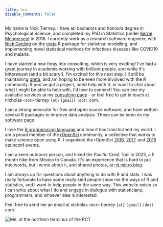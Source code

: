 ```yaml
---
title: bio
disable_comments: false
---
```


My name is Nick Tierney. I have an bachelors and honours degree in Psychological Science, and completed my PhD in Statistics (under [Kerrie Mengersen](https://en.wikipedia.org/wiki/Kerrie_Mengersen)) in 2018. I currently work as a research software engineer, with [Nick Golding](https://www.telethonkids.org.au/contact-us/our-people/g/nick-golding/) on the [greta](https://greta-stats.org/) R package for statistical modelling, and implementing novel statistical methods for infectious diseases like COVID19 and malaria.

I have started a new foray into consulting, which is very exciting! I've had a great journey in academia working with brilliant people, and while it's bittersweet (and a bit scary!), I'm excited for this next step. I'll still be maintaining [greta](https://greta-stats.org/), and am hoping to be even more involved with the R community. If you've got a project, need help with R, or want to chat about what I might be able to help with, I'd love to connect! You can see my available services at my [consulting page](https://www.njtierney.com/consulting/) - or feel free to get in touch at nicholas `<dot>` tierney `{at}` `[gmail]` `(dot)` com.

I am a strong advocate for free and open source software, and have written several R packages to improve data analysis. These can be seen on my [software page](http://njtierney.com/software).

I love the [R programming language](https://www.r-project.org/) and how it has transformed my world. I am a proud member of the [rOpenSci](https://ropensci.org/) community, a collective that works to make science open using R. I organised the rOpenSci [2016](https://auunconf.ropensci.org/), [2017](https://ozunconf17.ropensci.org/), and [2018](https://ozunconf18.ropensci.org/) ozunconf events.

I am a keen outdoors person, and hiked the Pacific Crest Trail in 2023, a 5 month hike from Mexico to Canada. It's an experience that is hard to put into words, but I wrote about it, and shared photos, at [njt.micro.blog](https://njt.micro.blog/).

I am always up for questions about anything to do with R and stats. I was really fortunate to have some really kind people show me the ways of R and statistics, and I want to help people in the same way. This website exists so I can write about what I do and engage in dialogue with statisticians, programmers, and whoever else is interested.

Feel free to send me an email at nicholas `<dot>` tierney `{at}` `[gmail]` `(dot)` com

![Me, at the northern terminus of the PCT](/imgs/pct-me-end.jpg)
